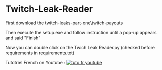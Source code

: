 # Twitch-Leak-Reader

First download the twitch-leaks-part-one\twitch-payouts

Then execute the setup.exe and follow instruction until a pop-up appears and said "Finish"

Now you can double click on the Twich Leak Reader.py (checked before requirements in requirements.txt)




Tutotriel French on Youtube :
[![tuto fr youtube](http://i3.ytimg.com/vi/YfmEKqPwHIk/maxresdefault.jpg)](https://youtu.be/YfmEKqPwHIk "Tuto utiliser le logiciel Twitch Leaked Reader")
